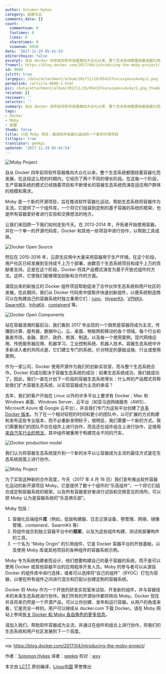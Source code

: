 ```yaml
---
author: Solomon Hykes
category: 容器与云
comments_data: []
count:
  commentnum: 0
  favtimes: 0
  likes: 0
  sharetimes: 0
  viewnum: 4930
date: '2017-11-29 05:41:54'
editorchoice: false
excerpt: 自从 Docker 四年前将软件容器推向大众化以来，整个生态系统都围绕着容器化而发展，在这段这么短的时期内，它经历了两个不同的增长阶段。在这每一个阶段，生产容器系统的模式已经随着项目和不断增长的容器生态系统而演变适应用户群体的规模和需求。
fromurl: https://blog.docker.com/2017/04/introducing-the-moby-project/
id: 9090
islctt: true
largepic: /data/attachment/album/201711/29/054157oxcaiq4xxu4x4yz1.png
permalink: /article-9090-1.html
pic: /data/attachment/album/201711/29/054157oxcaiq4xxu4x4yz1.png.thumb.jpg
related: []
reviewer: ''
selector: ''
summary: 自从 Docker 四年前将软件容器推向大众化以来，整个生态系统都围绕着容器化而发展，在这段这么短的时期内，它经历了两个不同的增长阶段。在这每一个阶段，生产容器系统的模式已经随着项目和不断增长的容器生态系统而演变适应用户群体的规模和需求。
tags:
- Docker
- Moby
- 容器
thumb: false
title: 介绍 Moby 项目：推进软件容器化运动的一个新的开源项目
titlepic: true
translator: geekpi
updated: '2017-11-29 05:41:54'
---
```


![Moby Project](/data/attachment/album/201711/29/054157oxcaiq4xxu4x4yz1.png)


自从 Docker 四年前将软件容器推向大众化以来，整个生态系统都围绕着容器化而发展，在这段这么短的时期内，它经历了两个不同的增长阶段。在这每一个阶段，生产容器系统的模式已经随着项目和不断增长的容器生态系统而演变适应用户群体的规模和需求。


Moby 是一个新的开源项目，旨在推进软件容器化运动，帮助生态系统将容器作为主流。它提供了一个组件库，一个将它们组装到定制的基于容器的系统的框架，也是所有容器爱好者进行实验和交换想法的地方。


让我们来回顾一下我们如何走到今天。在 2013-2014 年，开拓者开始使用容器，并在一个单一的开源代码库，Docker 和其他一些项目中进行协作，以帮助工具成熟。


![Docker Open Source](/data/attachment/album/201711/29/054158phreyriidecrq8dn.png)


然后在 2015-2016 年，云原生应用中大量采用容器用于生产环境。在这个阶段，用户社区已经发展到支持成千上万个部署，由数百个生态系统项目和成千上万的贡献者支持。正是在这个阶段，Docker 将其产品模式演变为基于开放式组件的方法。这样，它使我们能够增加创新和合作的方面。


涌现出来的新独立的 Docker 组件项目帮助促进了合作伙伴生态系统和用户社区的发展。在此期间，我们从 Docker 代码库中提取并快速创新组件，以便系统制造商可以在构建自己的容器系统时独立重用它们：[runc](https://github.com/opencontainers/runc)、[HyperKit](https://github.com/docker/hyperkit)、[VPNKit](https://github.com/docker/vpnkit)、[SwarmKit](https://github.com/docker/swarmkit)、[InfraKit](https://github.com/docker/infrakit)、[containerd](https://github.com/containerd/containerd) 等。


![Docker Open Components](/data/attachment/album/201711/29/054201ctjlutzpypyjfpy2.png)


站在容器浪潮的最前沿，我们看到 2017 年出现的一个趋势是容器将成为主流，传播到计算、服务器、数据中心、云、桌面、物联网和移动的各个领域。每个行业和垂直市场，金融、医疗、政府、旅游、制造。以及每一个使用案例，现代网络应用、传统服务器应用、机器学习、工业控制系统、机器人技术。容器生态系统中许多新进入者的共同点是，它们建立专门的系统，针对特定的基础设施、行业或使用案例。


作为一家公司，Docker 使用开源作为我们的创新实验室，而与整个生态系统合作。Docker 的成功取决于容器生态系统的成功：如果生态系统成功，我们就成功了。因此，我们一直在计划下一阶段的容器生态系统增长：什么样的产品模式将帮助我们扩大容器生态系统，以实现容器成为主流的承诺？


去年，我们的客户开始在 Linux 以外的许多平台上要求有 Docker：Mac 和 Windows 桌面、Windows Server、云平台（如亚马逊网络服务（AWS）、Microsoft Azure 或 Google 云平台），并且我们专门为这些平台创建了[许多 Docker 版本](https://blog.docker.com/2017/03/docker-enterprise-edition/)。为了在一个相对较短的时间和更小的团队中，以可扩展的方式构建和发布这些专业版本，而不必重新发明轮子，很明显，我们需要一个新的方式。我们需要我们的团队不仅在组件上进行协作，而且还在组件组合上进行协作，这借用[来自汽车行业的想法](https://en.wikipedia.org/wiki/List_of_Volkswagen_Group_platforms)，其中组件被重用于构建完全不同的汽车。


![Docker production model](/data/attachment/album/201711/29/054202dg5omey011xsowzs.png)


我们认为将容器生态系统提升到一个新的水平以让容器成为主流的最佳方式是在生态系统层面上进行协作。


![Moby Project](/data/attachment/album/201711/29/054204vjplqig6pzgtqzpk.png)


为了实现这种新的合作高度，今天（2017 年 4 月 18 日）我们宣布推出软件容器化运动的新开源项目 Moby。它是提供了数十个组件的“乐高组件”，一个将它们组合成定制容器系统的框架，以及所有容器爱好者进行试验和交换意见的场所。可以把 Moby 认为是容器系统的“乐高俱乐部”。


Moby 包括：


1. 容器化后端组件**库**（例如，低层构建器、日志记录设备、卷管理、网络、镜像管理、containerd、SwarmKit 等）
2. 将组件组合到独立容器平台中的**框架**，以及为这些组件构建、测试和部署构件的工具。
3. 一个名为 “Moby Origin” 的引用组件，它是 Docker 容器平台的开放基础，以及使用 Moby 库或其他项目的各种组件的容器系统示例。


Moby 专为系统构建者而设计，他们想要构建自己的基于容器的系统，而不是可以使用 Docker 或其他容器平台的应用程序开发人员。Moby 的参与者可以从源自 Docker 的组件库中进行选择，或者可以选择将“自己的组件”（BYOC）打包为容器，以便在所有组件之间进行混合和匹配以创建定制的容器系统。


Docker 将 Moby 作为一个开放的研发实验室来试验、开发新的组件，并与容器技术的未来生态系统进行协作。我们所有的开源协作都将转向 Moby。Docker 现在并且将来仍然是一个开源产品，可以让你创建、发布和运行容器。从用户的角度来看，它是完全一样的。用户可以继续从 docker.com 下载 Docker。请在 Moby 网站上参阅[有关 Docker 和 Moby 各自角色的更多信息](https://mobyproject.org/#moby-and-docker)。


请加入我们，帮助软件容器成为主流，并通过在组件和组合上进行协作，将我们的生态系统和用户社区发展到下一个高度。




---


via: <https://blog.docker.com/2017/04/introducing-the-moby-project/>


作者：[Solomon Hykes](https://blog.docker.com/author/solomon/) 译者：[geekpi](https://github.com/geekpi) 校对：[wxy](https://github.com/wxy)


本文由 [LCTT](https://github.com/LCTT/TranslateProject) 原创编译，[Linux中国](https://linux.cn/) 荣誉推出